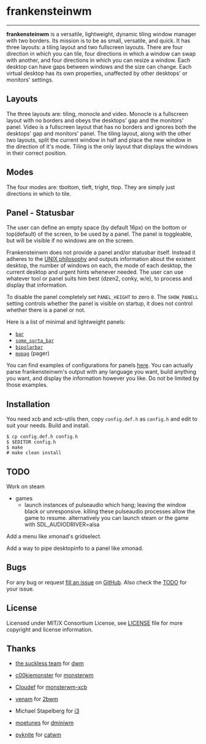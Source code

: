 frankensteinwm
=============


----------------------
**frankensteinwm** is a versatile, lightweight, dynamic tiling window manager with 
two borders. Its mission is to be as small, versatile, and quick. It has three 
layouts: a tiling layout and two fullscreen layouts. There are four direction in which 
you can tile, four directions in which a window can swap with another, and four directions
in which you can resize a window. Each desktop can have gaps between windows and the size
can change. Each virtual desktop has its own properties, unaffected by other desktops' or
monitors' settings.

Layouts
-----

The three layouts are: tiling, monocle and video. Monocle is a fullscreen layout with no
borders and obeys the desktops' gap and the monitors' panel. Video is a fullscreen layout 
that has no borders and ignores both the desktops' gap and monitors' panel. The tiling 
layout, along with the other two layouts, split the current window in half and place the 
new window in the direction of it's mode. Tiling is the only layout that displays the 
windows in their correct position.

Modes
-----

The four modes are: tbottom, tleft, tright, ttop. They are simply just directions in
which to tile.

Panel - Statusbar
-----------------

The user can define an empty space (by default 16px) on the bottom or top(default) of the
screen, to be used by a panel. The panel is toggleable, but will be visible if no windows
are on the screen.

Frankensteinwm does not provide a panel and/or statusbar itself. Instead it adheres
to the [UNIX philosophy][unix] and outputs information about the existent
desktop, the number of windows on each, the mode of each desktop, the current
desktop and urgent hints whenever needed. The user can use whatever tool or
panel suits him best (dzen2, conky, w/e), to process and display that information.

To disable the panel completely set `PANEL_HEIGHT` to zero `0`.
The `SHOW_PANELL` setting controls whether the panel is visible on startup,
it does not control whether there is a panel or not.

 [unix]: http://en.wikipedia.org/wiki/Unix_philosophy

Here is a list of minimal and lightweight panels:

 * [`bar`](https://github.com/LemonBoy/bar)
 * [`some_sorta_bar`](https://github.com/moetunes/Some_sorta_bar)
 * [`bipolarbar`](https://github.com/moetunes/bipolarbar)
 * [`mopag`](https://github.com/c00kiemon5ter/mopag) (pager)

You can find examples of configurations for panels [here](https://gist.github.com/1905427).
You can actually parse frankensteinwm's output with any language you want,
build anything you want, and display the information however you like.
Do not be limited by those examples.

Installation
------------

You need xcb and xcb-utils then,
copy `config.def.h` as `config.h`
and edit to suit your needs.
Build and install.

    $ cp config.def.h config.h
    $ $EDITOR config.h
    $ make
    # make clean install

TODO
----

Work on steam
  * games 
    * launch instances of pulseaudio which hang; leaving the window black or unresponsive.
      killing these pulseaudio processes allow the game to resume. alternatively you can
      launch steam or the game with SDL_AUDIODRIVER=alsa

Add a menu like xmonad's gridselect.

Add a way to pipe desktopinfo to a panel like xmonad.

Bugs
----

For any bug or request [fill an issue][bug] on [GitHub][ghp]. Also check the [TODO][tdo]
for your issue.

  [bug]: https://github.com/dct2012/frankensteinwm/issues
  [ghp]: https://github.com/dct2012/frankensteinwm
  [tdo]: https://github.com/dct2012/frankensteinwm#TODO


License
-------

Licensed under MIT/X Consortium License, see [LICENSE][law] file for more copyright and license information.

   [law]: https://raw.github.com/dct2012/frankensteinwm/master/LICENSE

Thanks
------

* [the suckless team][skls] for [dwm][] 
* [c00kiemonster][cookiemonster] for [monsterwm][]
* [Cloudef][cloudef] for [monsterwm-xcb][]
* [venam][vnm] for [2bwm][]
* Michael Stapelberg for [i3][]
* [moetunes][] for [dminiwm][]
* [pyknite][] for [catwm][] 


  [skls]: http://suckless.org/
  [dwm]:  http://dwm.suckless.org/
  [moetunes]: https://github.com/moetunes
  [dminiwm]:  https://bbs.archlinux.org/viewtopic.php?id=126463
  [pyknite]: https://github.com/pyknite
  [catwm]:   https://github.com/pyknite/catwm
  [monsterwm]: https://github.com/c00kiemon5ter/monsterwm
  [cookiemonster]: https://github.com/c00kiemon5ter
  [monsterwm-xcb]: https://github.com/Cloudef/monsterwm-xcb
  [cloudef]: https://github.com/Cloudef
  [2bwm]: https://github.com/venam/2bwm
  [vnm]: https://github.com/venam
  [i3]: http://i3wm.org/
